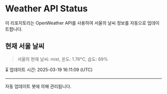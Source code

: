 
# Weather API Status

이 리포지토리는 OpenWeather API를 사용하여 서울의 날씨 정보를 자동으로 업데이트합니다.

## 현재 서울 날씨
> 서울의 현재 날씨: mist, 온도: 1.76°C, 습도: 69%

⏳ 업데이트 시간: 2025-03-19 16:11:09 (UTC)

---
자동 업데이트 봇에 의해 관리됩니다.
